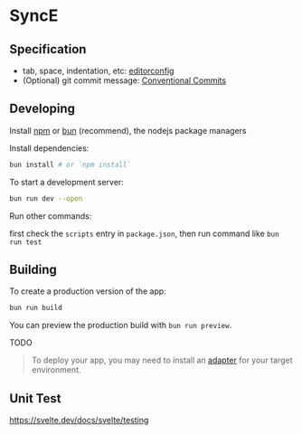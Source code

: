 # SyncE


## Specification

- tab, space, indentation, etc: [editorconfig](https://editorconfig.org/)
- (Optional) git commit message: [Conventional Commits](https://www.conventionalcommits.org/en/v1.0.0/)

## Developing

Install
[npm](https://docs.npmjs.com/downloading-and-installing-node-js-and-npm?ref=meilisearch-blog)
or [bun](https://bun.sh/) (recommend), the nodejs package managers

Install dependencies:

``` bash
bun install # or `npm install`
```

To start a development server:

``` bash
bun run dev --open
```

Run other commands:

first check the `scripts` entry in `package.json`, then run command like `bun run test`

## Building

To create a production version of the app:

```bash
bun run build
```

You can preview the production build with `bun run preview`.

TODO

> To deploy your app, you may need to install an [adapter](https://svelte.dev/docs/kit/adapters) for your target environment.


## Unit Test

https://svelte.dev/docs/svelte/testing


